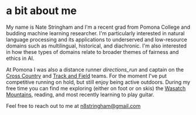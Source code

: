 # a bit about me

My name is Nate Stringham and I'm a recent grad from Pomona College and budding machine learning researcher. I'm particularly interested in natural language processing and its applications to underserved and low-resource domains such as multilingual, historical, and diachronic. I'm also interested in how these types of domains relate to broader themes of fairness and ethics in AI. 

At Pomona I was also a distance runner <i class="material-icons run">directions_run</i> and captain on the [Cross Country](https://www.sagehens.com/sports/mxc/index) and [Track and Field](https://www.sagehens.com/sports/mtrack/index) teams. For the moment I've put competitive running on hold, but still enjoy being active outdoors. During my free time you can find me exploring (either on foot or on skis) the [Wasatch Mountains](https://en.wikipedia.org/wiki/Wasatch_Range), reading, and most recently learning to play guitar.

Feel free to reach out to me at n8stringham@gmail.com 